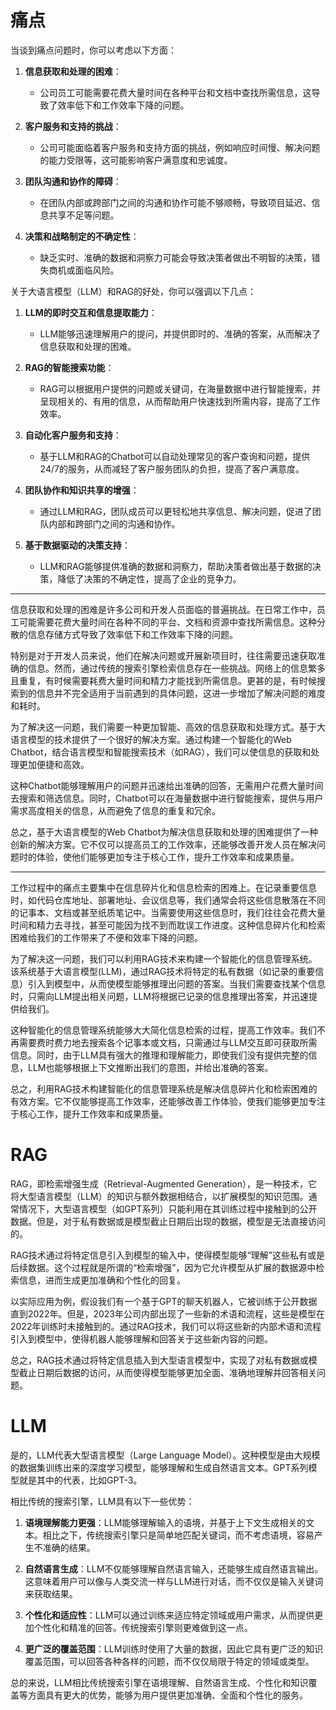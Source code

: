 # 痛点
当谈到痛点问题时，你可以考虑以下方面：

1. **信息获取和处理的困难**：
    - 公司员工可能需要花费大量时间在各种平台和文档中查找所需信息，这导致了效率低下和工作效率下降的问题。

2. **客户服务和支持的挑战**：
    - 公司可能面临着客户服务和支持方面的挑战，例如响应时间慢、解决问题的能力受限等，这可能影响客户满意度和忠诚度。

3. **团队沟通和协作的障碍**：
    - 在团队内部或跨部门之间的沟通和协作可能不够顺畅，导致项目延迟、信息共享不足等问题。

4. **决策和战略制定的不确定性**：
    - 缺乏实时、准确的数据和洞察力可能会导致决策者做出不明智的决策，错失商机或面临风险。

关于大语言模型（LLM）和RAG的好处，你可以强调以下几点：

1. **LLM的即时交互和信息提取能力**：
    - LLM能够迅速理解用户的提问，并提供即时的、准确的答案，从而解决了信息获取和处理的困难。

2. **RAG的智能搜索功能**：
    - RAG可以根据用户提供的问题或关键词，在海量数据中进行智能搜索，并呈现相关的、有用的信息，从而帮助用户快速找到所需内容，提高了工作效率。

3. **自动化客户服务和支持**：
    - 基于LLM和RAG的Chatbot可以自动处理常见的客户查询和问题，提供24/7的服务，从而减轻了客户服务团队的负担，提高了客户满意度。

4. **团队协作和知识共享的增强**：
    - 通过LLM和RAG，团队成员可以更轻松地共享信息、解决问题，促进了团队内部和跨部门之间的沟通和协作。

5. **基于数据驱动的决策支持**：
    - LLM和RAG能够提供准确的数据和洞察力，帮助决策者做出基于数据的决策，降低了决策的不确定性，提高了企业的竞争力。

---

信息获取和处理的困难是许多公司和开发人员面临的普遍挑战。在日常工作中，员工可能需要花费大量时间在各种不同的平台、文档和资源中查找所需信息。这种分散的信息存储方式导致了效率低下和工作效率下降的问题。

特别是对于开发人员来说，他们在解决问题或开展新项目时，往往需要迅速获取准确的信息。然而，通过传统的搜索引擎检索信息存在一些挑战。网络上的信息繁多且重复，有时候需要耗费大量时间和精力才能找到所需信息。更甚的是，有时候搜索到的信息并不完全适用于当前遇到的具体问题，这进一步增加了解决问题的难度和耗时。

为了解决这一问题，我们需要一种更加智能、高效的信息获取和处理方式。基于大语言模型的技术提供了一个很好的解决方案。通过构建一个智能化的Web Chatbot，结合语言模型和智能搜索技术（如RAG），我们可以使信息的获取和处理更加便捷和高效。

这种Chatbot能够理解用户的问题并迅速给出准确的回答，无需用户花费大量时间去搜索和筛选信息。同时，Chatbot可以在海量数据中进行智能搜索，提供与用户需求高度相关的信息，从而避免了信息的重复和冗余。

总之，基于大语言模型的Web Chatbot为解决信息获取和处理的困难提供了一种创新的解决方案。它不仅可以提高员工的工作效率，还能够改善开发人员在解决问题时的体验，使他们能够更加专注于核心工作，提升工作效率和成果质量。

---


工作过程中的痛点主要集中在信息碎片化和信息检索的困难上。在记录重要信息时，如代码仓库地址、部署地址、会议信息等，我们通常会将这些信息散落在不同的记事本、文档或甚至纸质笔记中。当需要使用这些信息时，我们往往会花费大量时间和精力去寻找，甚至可能因为找不到而耽误工作进度。这种信息碎片化和检索困难给我们的工作带来了不便和效率下降的问题。

为了解决这一问题，我们可以利用RAG技术来构建一个智能化的信息管理系统。该系统基于大语言模型(LLM)，通过RAG技术将特定的私有数据（如记录的重要信息）引入到模型中，从而使模型能够推理出问题的答案。当我们需要查找某个信息时，只需向LLM提出相关问题，LLM将根据已记录的信息推理出答案，并迅速提供给我们。

这种智能化的信息管理系统能够大大简化信息检索的过程，提高工作效率。我们不再需要费时费力地去搜索各个记事本或文档，只需通过与LLM交互即可获取所需信息。同时，由于LLM具有强大的推理和理解能力，即使我们没有提供完整的信息，LLM也能够根据上下文推断出我们的意图，并给出准确的答案。

总之，利用RAG技术构建智能化的信息管理系统是解决信息碎片化和检索困难的有效方案。它不仅能够提高工作效率，还能够改善工作体验，使我们能够更加专注于核心工作，提升工作效率和成果质量。
# RAG
RAG，即检索增强生成（Retrieval-Augmented Generation），是一种技术，它将大型语言模型（LLM）的知识与额外数据相结合，以扩展模型的知识范围。通常情况下，大型语言模型（如GPT系列）只能利用在其训练过程中接触到的公开数据。但是，对于私有数据或是模型截止日期后出现的数据，模型是无法直接访问的。

RAG技术通过将特定信息引入到模型的输入中，使得模型能够“理解”这些私有或是后续数据。这个过程就是所谓的“检索增强”，因为它允许模型从扩展的数据源中检索信息，进而生成更加准确和个性化的回复。

以实际应用为例，假设我们有一个基于GPT的聊天机器人，它被训练于公开数据直到2022年。但是，2023年公司内部出现了一些新的术语和流程，这些是模型在2022年训练时未接触到的。通过RAG技术，我们可以将这些新的内部术语和流程引入到模型中，使得机器人能够理解和回答关于这些新内容的问题。

总之，RAG技术通过将特定信息插入到大型语言模型中，实现了对私有数据或模型截止日期后数据的访问，从而使得模型能够更加全面、准确地理解并回答相关问题。

# LLM

是的，LLM代表大型语言模型（Large Language Model）。这种模型是由大规模的数据集训练出来的深度学习模型，能够理解和生成自然语言文本。GPT系列模型就是其中的代表，比如GPT-3。

相比传统的搜索引擎，LLM具有以下一些优势：

1. **语境理解能力更强**：LLM能够理解输入的语境，并基于上下文生成相关的文本。相比之下，传统搜索引擎只是简单地匹配关键词，而不考虑语境，容易产生不准确的结果。

2. **自然语言生成**：LLM不仅能够理解自然语言输入，还能够生成自然语言输出。这意味着用户可以像与人类交流一样与LLM进行对话，而不仅仅是输入关键词来获取结果。

3. **个性化和适应性**：LLM可以通过训练来适应特定领域或用户需求，从而提供更加个性化和精准的回答。传统搜索引擎则更难做到这一点。

4. **更广泛的覆盖范围**：LLM训练时使用了大量的数据，因此它具有更广泛的知识覆盖范围，可以回答各种各样的问题，而不仅仅局限于特定的领域或类型。

总的来说，LLM相比传统搜索引擎在语境理解、自然语言生成、个性化和知识覆盖等方面具有更大的优势，能够为用户提供更加准确、全面和个性化的服务。


